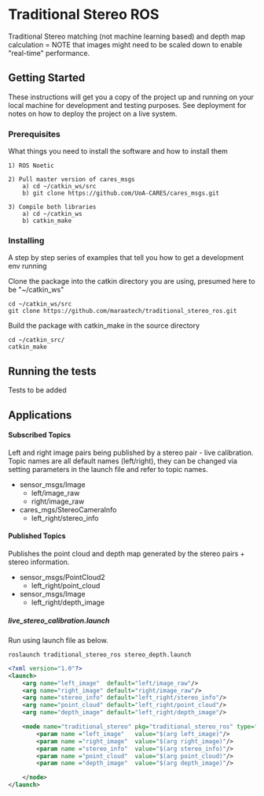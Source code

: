 # Traditional Stereo ROS
Traditional Stereo matching (not machine learning based) and depth map calculation = NOTE that images might need to be scaled down to enable "real-time" performance.

## Getting Started

These instructions will get you a copy of the project up and running on your local machine for development and testing purposes. See deployment for notes on how to deploy the project on a live system.

### Prerequisites

What things you need to install the software and how to install them

```
1) ROS Noetic

2) Pull master version of cares_msgs
    a) cd ~/catkin_ws/src
    b) git clone https://github.com/UoA-CARES/cares_msgs.git

3) Compile both libraries
    a) cd ~/catkin_ws
    b) catkin_make
```

### Installing

A step by step series of examples that tell you how to get a development env running

Clone the package into the catkin directory you are using, presumed here to be "~/catkin_ws"

```
cd ~/catkin_ws/src
git clone https://github.com/maraatech/traditional_stereo_ros.git
```

Build the package with catkin_make in the source directory

```
cd ~/catkin_src/
catkin_make
```

## Running the tests

Tests to be added

## Applications

#### Subscribed Topics
Left and right image pairs being published by a stereo pair - live calibration.
Topic names are all default names (left/right), they can be changed via setting parameters in the launch file and refer to topic names.

* sensor_msgs/Image
    * left/image_raw
    * right/image_raw
* cares_mgs/StereoCameraInfo
    * left_right/stereo_info

#### Published Topics
Publishes the point cloud and depth map generated by the stereo pairs + stereo information.

* sensor_msgs/PointCloud2
    * left_right/point_cloud
* sensor_msgs/Image
    * left_right/depth_image

##### live_stereo_calibration.launch
Run using launch file as below.

```
roslaunch traditional_stereo_ros stereo_depth.launch
```

```xml
<?xml version="1.0"?>
<launch>
    <arg name="left_image"  default="left/image_raw"/>
    <arg name="right_image" default="right/image_raw"/>
    <arg name="stereo_info" default="left_right/stereo_info"/>
    <arg name="point_cloud" default="left_right/point_cloud"/>
    <arg name="depth_image" default="left_right/depth_image"/>

    <node name="traditional_stereo" pkg="traditional_stereo_ros" type="traditional_stereo" output="screen">
        <param name ="left_image"   value="$(arg left_image)"/>
        <param name ="right_image"  value="$(arg right_image)"/>
        <param name ="stereo_info"  value="$(arg stereo_info)"/>
        <param name ="point_cloud"  value="$(arg point_cloud)"/>
        <param name ="depth_image"  value="$(arg depth_image)"/>

    </node>
</launch>

```
